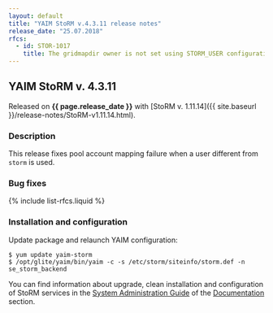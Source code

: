 ```yaml
---
layout: default
title: "YAIM StoRM v.4.3.11 release notes"
release_date: "25.07.2018"
rfcs:
  - id: STOR-1017
    title: The gridmapdir owner is not set using STORM_USER configuration variable
---
```


## YAIM StoRM v. 4.3.11

Released on **{{ page.release_date }}** with [StoRM v. 1.11.14]({{ site.baseurl }}/release-notes/StoRM-v1.11.14.html).

### Description

This release fixes pool account mapping failure when a user different from `storm` is used.

### Bug fixes

{% include list-rfcs.liquid %}

### Installation and configuration

Update package and relaunch YAIM configuration:

    $ yum update yaim-storm
    $ /opt/glite/yaim/bin/yaim -c -s /etc/storm/siteinfo/storm.def -n se_storm_backend

You can find information about upgrade, clean installation and configuration of StoRM services in the [System Administration Guide][storm-sysadmin-guide] of the [Documentation][storm-documentation] section.

[storm-documentation]: {{site.baseurl}}/documentation.html
[storm-sysadmin-guide]: {{site.baseurl}}/documentation/sysadmin-guide/1.11.14
